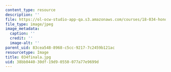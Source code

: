 ```yaml
---
content_type: resource
description: ''
file: https://ol-ocw-studio-app-qa.s3.amazonaws.com/courses/18-034-honors-differential-equations-spring-2004/38bb044030df19d90550077a77e9699d_034finala.jpg
file_type: image/jpeg
image_metadata:
  caption: ''
  credit: ''
  image-alt: ''
parent_uid: 83cea548-8968-c5cc-9217-7c2459b121ac
resourcetype: Image
title: 034finala.jpg
uid: 38bb0440-30df-19d9-0550-077a77e9699d
---
```

